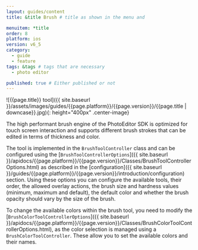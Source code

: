 ```yaml
---
layout: guides/content
title: &title Brush # title as shown in the menu and 

menuitem: *title
order: 8
platform: ios
version: v6_5
category: 
  - guide
  - feature
tags: &tags # tags that are necessary
  - photo editor

published: true # Either published or not 
---
```


![{{page.title}} tool]({{ site.baseurl }}/assets/images/guides/{{page.platform}}/{{page.version}}/{{page.title | downcase}}.jpg){: height="400px" .center-image}


The high performant brush engine of the PhotoEditor SDK is optimized for touch screen interaction and supports different brush strokes that can be edited in terms of thickness and color.

The tool is implemented in the `BrushToolController` class and can be configured using the [`BrushToolControllerOptions`]({{ site.baseurl }}/apidocs/{{page.platform}}/{{page.version}}/Classes/BrushToolControllerOptions.html) as described in the [configuration]({{ site.baseurl }}/guides/{{page.platform}}/{{page.version}}/introduction/configuration) section. Using these options you can configure the available tools, their order, the allowed overlay actions, the brush size and hardness values (minimum, maximum and default), the default color and whether the brush opacity should vary by the size of the brush.


To change the available colors within the brush tool, you need to modify the [`BrushColorToolControllerOptions`]({{ site.baseurl }}/apidocs/{{page.platform}}/{{page.version}}/Classes/BrushColorToolControllerOptions.html), as the color selection is managed using a `BrushColorToolController`. These allow you to set the available colors and their names.
